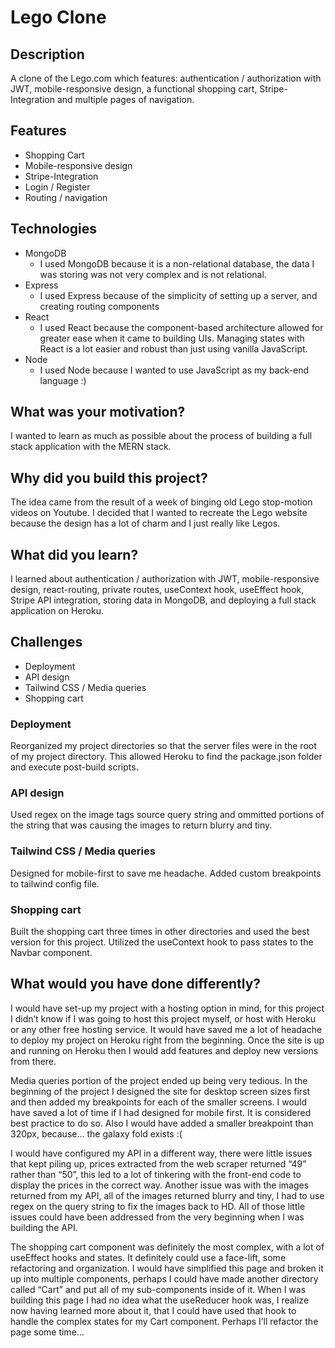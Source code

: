 # Lego Clone

## Description
A clone of the Lego.com which features: authentication / authorization with JWT, mobile-responsive design, a functional shopping cart, Stripe-Integration and multiple pages of navigation. 

## Features
* Shopping Cart
* Mobile-responsive design
* Stripe-Integration
* Login / Register
* Routing / navigation 

## Technologies
* MongoDB
  * I used MongoDB because it is a non-relational database, the data I was storing was not very complex and is not relational. 
* Express
  * I used Express because of the simplicity of setting up a server, and creating routing components 
* React
  * I used React because the component-based architecture allowed for greater ease when it came to building UIs. Managing states with React is a lot easier and robust than just using vanilla JavaScript. 
* Node
  * I used Node because I wanted to use JavaScript as my back-end language :)

## What was your motivation? 
I wanted to learn as much as possible about the process of building a full stack application with the MERN stack.

## Why did you build this project? 
The idea came from the result of a week of binging old Lego stop-motion videos on Youtube. I decided that I wanted to recreate the Lego website because the design has a lot of charm and I just really like Legos. 

## What did you learn? 
I learned about authentication / authorization with JWT, mobile-responsive design, react-routing, private routes, useContext hook, useEffect hook, Stripe API integration, storing data in MongoDB, and deploying a full stack application on Heroku.  

## Challenges
* Deployment
* API design
* Tailwind CSS / Media queries
* Shopping cart

### Deployment
Reorganized my project directories so that the server files were in the root of my project directory. This allowed Heroku to find the package.json folder and execute post-build scripts. 

### API design
Used regex on the image tags source query string and ommitted portions of the string that was causing the images to return blurry and tiny. 

### Tailwind CSS / Media queries
Designed for mobile-first to save me headache. Added custom breakpoints to tailwind config file. 

### Shopping cart 
Built the shopping cart three times in other directories and used the best version for this project. Utilized the useContext hook to pass states to the Navbar component.  

## What would you have done differently? 
I would have set-up my project with a hosting option in mind, for this project I didn’t know if I was going to host this project myself, or host with Heroku or any other free hosting service. It would have saved me a lot of headache to deploy my project on Heroku right from the beginning. Once the site is up and running on Heroku then I would add features and deploy new versions from there. 

Media queries portion of the project ended up being very tedious. In the beginning of the project I designed the site for desktop screen sizes first and then added my breakpoints for each of the smaller screens. I would have saved a lot of time if I had designed for mobile first. It is considered best practice to do so. Also I would have added a smaller breakpoint than 320px, because… the galaxy fold exists :(

I would have configured my API in a different way, there were little issues that kept piling up, prices extracted from the web scraper returned “49” rather than “50”, this led to a lot of tinkering with the front-end code to display the prices in the correct way. Another issue was with the images returned from my API, all of the images returned blurry and tiny, I had to use regex on the query string to fix the images back to HD. All of those little issues could have been addressed from the very beginning when I was building the API. 

The shopping cart component was definitely the most complex, with a lot of useEffect hooks and states. It definitely could use a face-lift, some refactoring and organization. I would have simplified this page and broken it up into multiple components, perhaps I could have made another directory called “Cart” and put all of my sub-components inside of it. When I was building this page I had no idea what the useReducer hook was, I realize now having learned more about it, that I could have used that hook to handle the complex states for my Cart component. Perhaps I’ll refactor the page some time… 

